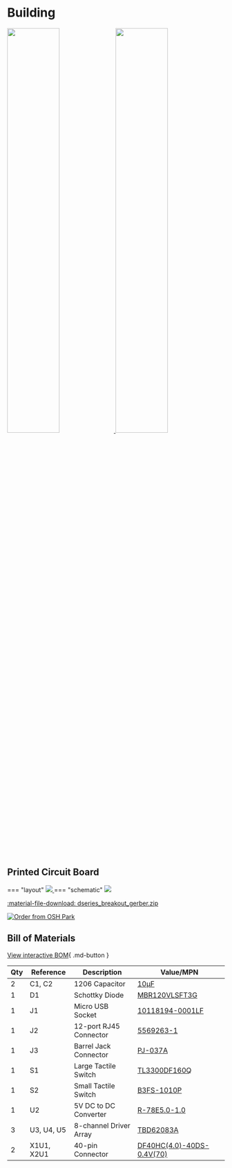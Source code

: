 # Building

<a href="render_iso.png">
  <img src="render_iso.png" style = "width:49%" >
  </img>
</a>
<a href="render_top.png">
  <img src="render_top.png" style = "width:49%" >
  </img>
</a>

## Printed Circuit Board

=== "layout"
    <a href="layout.png">
        <img src="layout.png" >
        </img>
    </a>
=== "schematic"
    <a href="schematic.png">
        <img src="schematic.png" >
        </img>
    </a>

[:material-file-download: dseries_breakout_gerber.zip](building/dseries_breakout_gerber.zip)

<a href="https://oshpark.com/shared_projects/lf2ETrxW">
    <img src="https://oshpark.com/packs/media/images/badge-5f4e3bf4bf68f72ff88bd92e0089e9cf.png" alt="Order from OSH Park"></img>
</a>

## Bill of Materials

[View interactive BOM](building/pyControl_DSeries_1.6.html){ .md-button }


| Qty | Reference  | Description            | Value/MPN                                                                               | 
|-----|------------|------------------------|-----------------------------------------------------------------------------------------|
| 2   | C1, C2     | 1206 Capacitor         | [10µF](https://www.digikey.com/products/en?keywords=1276-1804-1-ND)                     | 
| 1   | D1         | Schottky Diode         | [MBR120VLSFT3G](https://www.digikey.com/products/en?keywords=MBR120VLSFT3GOSCT-ND)      | 
| 1   | J1         | Micro USB Socket       | [10118194-0001LF](https://www.digikey.com/products/en?keywords=609-4618-1-ND)           | 
| 1   | J2         | 12-port RJ45 Connector | [5569263-1](https://www.digikey.com/products/en?keywords=5569263)                       | 
| 1   | J3         | Barrel Jack Connector  | [PJ-037A](https://www.digikey.com/product-detail/en/cui-inc/PJ-037A/CP-037A-ND/1644545) | 
| 1   | S1         | Large Tactile Switch   | [TL3300DF160Q](https://www.digikey.com/products/en?keywords=EG4906CT-ND)                | 
| 1   | S2         | Small Tactile Switch   | [B3FS-1010P](https://www.digikey.com/products/en?keywords=sw1440ct)                     | 
| 1   | U2         | 5V DC to DC Converter  | [R-78E5.0-1.0](https://www.digikey.com/products/en?keywords=945-2201-ND)                | 
| 3   | U3, U4, U5 | 8-channel Driver Array | [TBD62083A](https://www.digikey.com/products/en?keywords=TBD62083AFNGELCT-ND)           | 
| 2   | X1U1, X2U1 | 40-pin Connector       | [DF40HC(4.0)-40DS-0.4V(70)](https://www.digikey.com/products/en?keywords=H124604CT-ND)  | 
